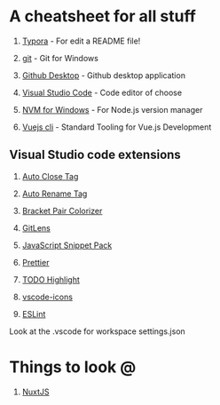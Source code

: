 # A cheatsheet for all stuff

1. [Typora](https://typora.io/#windows) - For edit a README file!

2. [git](https://git-scm.com/download/win) - Git for Windows

3. [Github Desktop](https://desktop.github.com/) - Github desktop application

4. [Visual Studio Code](https://code.visualstudio.com/) - Code editor of choose

5. [NVM for Windows](https://github.com/coreybutler/nvm-windows) - For Node.js version manager

6. [Vuejs cli](https://cli.vuejs.org/) - Standard Tooling for Vue.js Development

   

## Visual Studio code extensions

1. [Auto Close Tag](https://marketplace.visualstudio.com/items?itemName=formulahendry.auto-close-tag)

2. [Auto Rename Tag](https://marketplace.visualstudio.com/items?itemName=formulahendry.auto-rename-tag)

3. [Bracket Pair Colorizer](https://marketplace.visualstudio.com/items?itemName=CoenraadS.bracket-pair-colorizer)

4. [GitLens](https://marketplace.visualstudio.com/items?itemName=eamodio.gitlens)

5. [JavaScript Snippet Pack](https://marketplace.visualstudio.com/items?itemName=akamud.vscode-javascript-snippet-pack)

6. [Prettier](https://marketplace.visualstudio.com/items?itemName=esbenp.prettier-vscode)

7. [TODO Highlight](https://marketplace.visualstudio.com/items?itemName=wayou.vscode-todo-highlight)

8. [vscode-icons](https://marketplace.visualstudio.com/items?itemName=vscode-icons-team.vscode-icons)

9. [ESLint](https://marketplace.visualstudio.com/items?itemName=dbaeumer.vscode-eslint)

   

Look at the .vscode for workspace settings.json

# Things to look @



1. [NuxtJS](https://nuxtjs.org/)